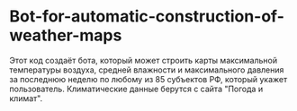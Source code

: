 # Bot-for-automatic-construction-of-weather-maps
Этот код создаёт бота, который может строить карты максимальной температуры воздуха, средней влажности и максимального давления за последнюю неделю по любому из 85 субъектов РФ, который укажет пользователь.   Климатические данные берутся с сайта "Погода и климат". 
